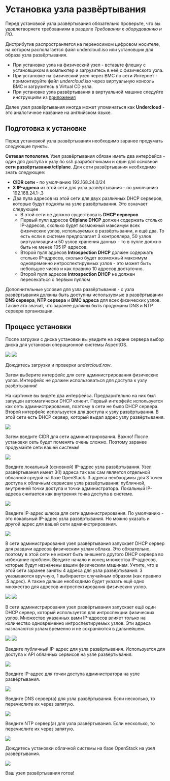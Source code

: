 # Установка узла развёртывания

Перед установкой узла развёртывания обязательно проверьте, что вы удовлетворяете требованиям в разделе _Требования к оборудованию и ПО_.

Дистрибутив распространяется на переносимом цифровом носителе, на котором располагается файл undercloud.iso или установщик для образа узла развёртывания. 

* При установке узла на физический узел - вставьте флешку с установщиком в компьютер и загрузитесь в неё с физического узла. 
* При установке на физический узел через BMC по сети Интернет - примонтируйте файл _undercloud.iso_ через виртуальную консоль BMC и загрузитесь в Virtual CD узла. 
* При установке узла развёртывания в виртуальной машине следуйте инструкциям из [приложения](../undercloud-vm)

Далее узел развёртывания иногда может упоминаться как **Undercloud** - это аналогичное название на английском языке.  

## Подготовка к установке 

Перед установкой узла развёртывания необходимо заранее продумать следующие пункты. 

**Сетевая топология**. Узел развёртывания обязан иметь два интерфейса - один для доступа к узлу по ssh разработчиками 
и один для основной **сети развёртывания/ctlplane**.  Для сети развёртывания необходимо знать следующее: 
* **CIDR сети** - по умолчанию 192.168.24.0/24
* **3 IP-адреса** из этой сети для узла развёртывания - по умолчанию 192.168.24.1-.3
* Два пула адресов из этой сети для двух различных DHCP серверов, которые будут подняты на узле развёртывания. Это означает следующее
  * В этой сети не должно существовать **DHCP серверов**
  * Первый пулл адресов **Ctlplane DHCP** должен содержать столько IP-адресов, сколько будет возможный максимум всех физических узлов, используемых в развёртывании, и ещё два. То есть если в системе предполагает 3 контроллера, 50 узлов виртуализации и 50 узлов хранения данных - то в пулле должно быть не менее 105 IP-адресов.
  * Второй пулл адресов **Introspection DHCP** должен содержать столько IP-адресов, сколько будет возможный максимум одновременно интроспектируемых узлов - это может быть небольшое число и как правило 10 адресов достаточно. 
  * Второй пулл адресов **Introspection DHCP** не должен пересекаться с первым пуллом

Дополнительные условия для узла развёртывания - с узла развёртывания должны быть доступны используемые в развёртывании **DNS сервера**, **NTP сервера** и **BMC адреса** для всех физических узлов. 
Также это значит, что заранее должны быть продуманы DNS и NTP сервера организации. 

## Процесс установки 

После загрузки с диска установки вы увидите на экране сервера выбор диска для установки операционной системы AsperitOS. 

![](../../../images/undercloud-1.png)
![](../../../images/undercloud-2.png)

Дождитесь загрузки и проверки _undercloud.raw_. 

Затем выберите интерфейс для сети администрирования физических узлов. 
Интерфейс не должен использоваться для доступа к узлу разёртывания!  

На картинке вы видете два интерфейса. 
Предварительно на них был запущен автоматически DHCP клиент.
Первый интерфейс используется как сеть администрирования, поэтому в сети не было DHCP сервера. 
Второй интерфейс используется для доступа к узлу развёртывания. В этой сети есть DHCP сервер, который выдал адрес узлу развёртывания.

![](../../../images/undercloud-3.png)

Затем введите CIDR для сети администрирования. Важно! После установки сеть будет поменять очень сложно. Поэтому заранее продумайте сети вашей системы!

![](../../../images/undercloud-4.png)

Введите локальный (основной) IP-адрес узла развёртывания. 
Узел развёртывания имеет 3(!) адреса так как сам является отдельной облачной средой на базе OpenStack. 
3 адреса необходимы для 3 точек доступа к облачным сервисам узла развёртывания: публичной, внутренней точки доступа и точки администратора. 
Локальный IP-адреса считается как внутрення точка доступа в системе.

![](../../../images/undercloud-5.png)

Введите IP-адрес шлюза для сети администрирования. По умолчанию - это локальный IP-адрес узла развёртывания. 
Но можно указать и другой адрес для вашей сети администрирования.

![](../../../images/undercloud-6.png)

В сети администрирования узел развёртывания запускает DHCP сервер для раздачи адресов физическим узлам облака. 
Это обязательно, поэтому в этой сети не может быть внешнего другого DHCP сервера во избежание проблем. 
Введите начало и конец множества IP-адресов, которые будут назначены вашим физическим машинам. 
Учтите, что в этой сети заранее заняты 4 адреса для узла развёртывания: 3 указываются вручную, 1 выбирается случайным образом (как правило .5 адрес). 
А также дальше необходимо будет указать ещё одно множество для адресов интроспектирования физических узлов.  

![](../../../images/undercloud-7.png)
![](../../../images/undercloud-8.png)

В сети администрирования узел развёртывания запускает ещё один DHCP сервер, который используется для интроспекции физических узлов. 
Множество указанных вами IP-адресов влияет только на количество одновременно интроспектируемых узлов. 
Эти адреса назначаются узлам временно и не сохраняются в дальнейшем. 

![](../../../images/undercloud-9.png)
![](../../../images/undercloud-10.png)

Введите публичный IP-адрес для узла развёртывания. Используется для доступа к API облачных сервисов на узле развёртывания. 

![](../../../images/undercloud-11.png)

Введите IP-адрес для точки доступа администратора на узле развёртывания. 

![](../../../images/undercloud-12.png)

Введите DNS сервер(а) для узла развёртывания. Если несколько, то перечислите их через запятую. 

![](../../../images/undercloud-13.png)

Введите NTP сервер(а) для узла развёртывания. Если несколько, то перечислите их через запятую. 

![](../../../images/undercloud-14.png)

Дождитесь установки облачной системы на базе OpenStack на узел развёртывания. 

![](../../../images/undercloud-16.png)

Ваш узел развёртывания готов!
